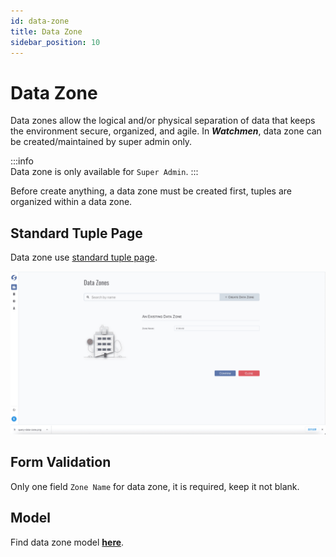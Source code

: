 ```yaml
---
id: data-zone  
title: Data Zone  
sidebar_position: 10
---
```


# Data Zone

Data zones allow the logical and/or physical separation of data that keeps the environment secure, organized, and agile. In **_Watchmen_**,
data zone can be created/maintained by super admin only.

:::info  
Data zone is only available for `Super Admin`.
:::

Before create anything, a data zone must be created first, tuples are organized within a data zone.

## Standard Tuple Page

Data zone use [standard tuple page](../standard-tuple-page).

![Edit Data Zone](images/edit-data-zone.png)

## Form Validation

Only one field `Zone Name` for data zone, it is required, keep it not blank.

## Model
Find data zone model **[here](../../tuples/data-zone)**.

